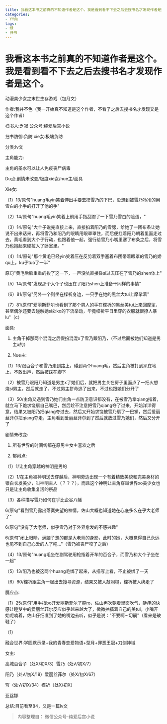 ```yaml
---
title: 我看这本书之前真的不知道作者是这个。我是看到看不下去之后去搜书名才发现作者是这个。
categories:
- YY向
tags:
- 绿
- 扫书
---
```

# 我看这本书之前真的不知道作者是这个。我是看到看不下去之后去搜书名才发现作者是这个。
动漫美少女之末世生存游戏（包月文）

作者:我并不色（我一开始真不知道是这个作者，不看了之后去搜书名才发现又是这个作者）

扫书人:乏寂 公众号:纯爱后宫小说

扫书防御:负防 xie女:极端负防

分类:lv文

主角能力:

主角的圣水可以让人免疫丧尸病毒

Du点:剧情未改变/极度xie女/nue主/面具

Xie女:

（1）13/原句"huang毛yin笑着伸出手要去摸雪乃的下巴，没想到被雪乃冷冷的用雪白的小手的打开了他的手"

（2）14/原句"huang毛yin笑着上前用手指刮蹭了一下雪乃雪白的脸蛋，"

（3）14/原句"大个子说完直接上来，直接掐着阳乃的雪腮，给她了一团布条让她说不出来话来，再将雪乃和阳乃的眼睛用眼罩罩住，而后便扛着阳乃朝着里面走过去，黄毛看到大个子行动，也跟着他一起，强行给雪乃小嘴里塞了布条之后，将雪乃也抱起来硬拉入了卧室里。"

（4）14/原句"那个黄毛已经yin笑着压在反剪着双手塞着布团带着眼罩的雪乃的娇qu上，ku子tuo了一半"

原句"黄毛后脑重重的挨了这一下，一声没吭直接昏si过去压在了雪乃的shen体上"

（5）14/原句"发现那个大个子也压在了阳乃shen上准备干同样的事情"

（6）81/原句"另外一个则坐在楪祈身边，一只手在她的黑丝大tui上摩挲着"

（7）81/原句"爱丽斯菲尔也看到了那个男人的手在楪祈的黑丝美tui上来回摩挲，甚至偶尔还要去碰触她si处ko的下流举动，毕竟楪祈平日里穿的衣服就很撩人暴lu"（c）

面具:

1.  主角干掉那两个混混之后假扮混混x了雪乃跟阳乃，（不过后面被她们知道是男主x的）

2.  Nue主:

（1）13/跟百合子和雪乃走到路上，碰到两个huang毛，然后主角被打到趴在地上，不敢出声，然后被踩在脚下

（2）被雪乃跟阳乃知道是男主x了她们后，就把男主关在房子里面点了一把火想烧si男主，然后就走了，不过男主拼命逃了出来，不过也跟她们分开了

（3）50/主角又遇到雪乃她们主角一点防卫意识都没有，在被雪乃拿qiang指着，就立马下跪求饶扇自己嘴巴，然后趁不注意把雪乃qiang夺了过来，开始洋洋得意，结果又被阳乃把qiang夺过去，然后又开始求饶被雪乃扇了一巴掌，然后爱丽丝菲尔把qiang夺走，主角看到爱丽丝菲尔到了然后就放过雪乃她们，然后又分开了

剧情未改变:

1.  所有世界的时间线都在原男主女主喜欢之后

2.  郁闷点:

（1）1/让主角穿越的神明是男的

（2）1/在主角被神明送去穿越后，神明旁边出现一个有着精致美貌和完美身材的银白长发美少，叫神明主人（？？？），而且这个神明让主角穿越世界xo美少女也只是让主角收集复活的祭品

（3）各种描写雪乃如何在乎比企谷八幡

6/原句"看到雪乃露出落寞失望的神情，佐山大概也知道她在心底多么在乎大老师了"

6/原句"没有了大老师，似乎雪乃对于外界愈发的不感兴趣"

6/原句"闭上眼睛，满脑子想的都是大老师的身影，此时的她，大概觉得自己永远也见不到自己心爱的人了吧..."（雪乃被丧尸咬了之后）

（4）13/原句"huang毛坐在副驾驶用枪指着开车的百合子，而雪乃和大个子坐在一起"

（5）13/阳乃也被这两个huang毛绑了起来，从描写上看，不止被绑了一天

（6）80/楪祈跟主角一起出去搜寻资源，结果又被人敲闷棍，楪祈被人绑走了

膈应点:

（1）25/原句"用手指bo开爱丽斯菲尔了膣ro，佐山再次朝着里面吹气，酥痒的快感让睡梦中的爱丽丝菲尔反应似乎越来越大了，微微抽搐着自己的美tui，小嘴开始呢喃着，佐山仔细凑到了她的嘴边去听，似乎是说："不要啊···切嗣"（看来是破鞋了）

（1）

融合世界:学园默示录+我的青春恋爱物语+型月+罪恶王冠+刀剑神域

女主:

高城百合子（处X/初X/3）雪乃（处√/初X/7）

阳乃（处√/初X/18）爱丽丝菲尔（处X/初X/67）

穹（处√/初X/34）楪祈（处Ⅹ/初Ⅹ）

亚丝娜

总结:目前看至84，又是一篇lv文


> 内容整理自： 微信公众号-纯爱后宫小说